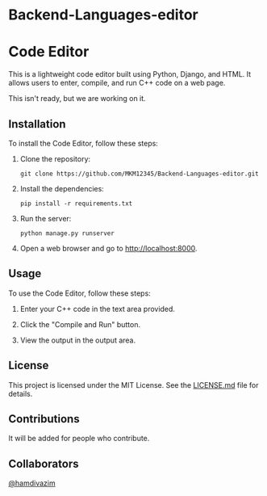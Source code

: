 # Backend-Languages-editor
# Code Editor

This is a lightweight code editor built using Python, Django, and HTML. It allows users to enter, compile, and run C++ code on a web page.

This isn't ready, but we are working on it.

## Installation

To install the Code Editor, follow these steps:

1. Clone the repository:

    ```
    git clone https://github.com/MKM12345/Backend-Languages-editor.git
    ```

2. Install the dependencies:

    ```
    pip install -r requirements.txt
    ```

3. Run the server:

    ```
    python manage.py runserver
    ```

4. Open a web browser and go to [http://localhost:8000](http://localhost:8000).

## Usage

To use the Code Editor, follow these steps:

1. Enter your C++ code in the text area provided.

2. Click the "Compile and Run" button.

3. View the output in the output area.

## License

This project is licensed under the MIT License. See the [LICENSE.md](LICENSE.md) file for details.

## Contributions

It will be added for people who contribute.

## Collaborators

[@hamdivazim](https://www.github.com/hamdivazim)
